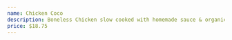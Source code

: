 ```yaml
---
name: Chicken Coco
description: Boneless Chicken slow cooked with homemade sauce & organic coconut.
price: $18.75
---
```

